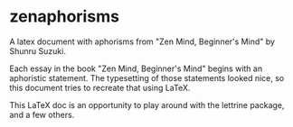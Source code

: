 # zenaphorisms
A latex document with aphorisms from "Zen Mind, Beginner's Mind" by Shunru Suzuki.

Each essay in the book "Zen Mind, Beginner's Mind" begins with an aphoristic statement. The typesetting of those statements
looked nice, so this document tries to recreate that using LaTeX.

This LaTeX doc is an opportunity to play around with the lettrine package, and a few others.

